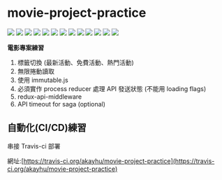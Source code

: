 # movie-project-practice

[![](https://travis-ci.org/akayhu/movie-project-practice.svg?branch=master)](https://travis-ci.org/akayhu/movie-project-practice)
[![](https://img.shields.io/badge/開發環境-CreateReactApp-critical.svg)](https://github.com/facebook/create-react-app)
[![](https://img.shields.io/badge/開發語言-React-green.svg)](https://reactjs.org)
[![](https://img.shields.io/badge/dependencies-Redux-blue.svg)](https://redux.js.org/)
[![](https://img.shields.io/badge/dependencies-ReactRedux-blue.svg)](https://react-redux.js.org/)
[![](https://img.shields.io/badge/dependencies-ReactRouter-blue.svg)](https://reacttraining.com/react-router/)
[![](https://img.shields.io/badge/dependencies-ReduxApiMiddleware-blue.svg)](https://github.com/agraboso/redux-api-middleware)
[![](https://img.shields.io/badge/dependencies-ReduxImmutable-blue.svg)](https://github.com/gajus/redux-immutable)
[![](https://img.shields.io/badge/dependencies-ReduxSaga-blue.svg)](https://redux-saga.js.org/)
[![](https://img.shields.io/badge/dependencies-PropTypes-blue.svg)](https://github.com/facebook/prop-types)
[![](https://img.shields.io/badge/dependencies-Antd-blue.svg)](https://ant.design/index-cn)
[![](https://img.shields.io/badge/dependencies-StyledComponents-blue.svg)](https://www.styled-components.com/)
[![](https://img.shields.io/badge/dependencies-Moment-blue.svg)](https://momentjs.com/docs/)

**電影專案練習**

1. 標籤切換 (最新活動、免費活動、熱門活動)
2. 無限捲動讀取
3. 使用 immutable.js
4. 必須實作 process reducer 處理 API 發送狀態 (不能用 loading flags)
5. redux-api-middleware
6. API timeout for saga (optional)

## 自動化(CI/CD)練習

串接 Travis-ci 部署

網址:[https://travis-ci.org/akayhu/movie-project-practice](https://travis-ci.org/akayhu/movie-project-practice)